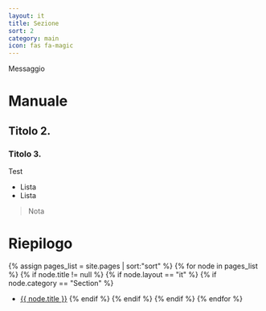 ```yaml
---
layout: it
title: Sezione 
sort: 2
category: main
icon: fas fa-magic
---
```

<p class="message">
   Messaggio
</p>

# Manuale
## Titolo 2.
### Titolo 3.

Test

- Lista
- Lista

> Nota

# Riepilogo
  {% assign pages_list = site.pages | sort:"sort" %}
    {% for node in pages_list %}
    {% if node.title != null %}
    {% if node.layout == "it" %}
    {% if node.category == "Section" %}
   * <a class="link-detail"
      href="{{site.baseurl}}{{ node.url }}">{{ node.title }}</a>
    {% endif %}
    {% endif %}
    {% endif %}
    {% endfor %}